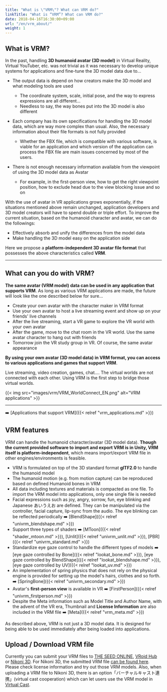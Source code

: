 ```yaml
---
title: "What is \"VRM\"? What can VRM do?"
linkTitle: "What is “VRM”? What can VRM do?"
date: 2018-04-16T16:30:00+09:00
url: "/en/vrm_about/"
weight: 1
---
```


## What is VRM?

In the past, handling **3D humanoid avatar (3D model)** in Virtual Reality, Virtual YouTuber, etc. was not trivial as it was necessary to develop unique systems for applications and fine-tune the 3D model data due to...

* The output data is depend on how creators make the 3D model and what modeling tools are used
    * The coordinate system, scale, initial pose, and the way to express expressions are all different...
    * Needless to say, the way bones put into the 3D model is also different

* Each company has its own specifications for handling the 3D model data, which are way more complex than usual. Also, the necessary information about their file formats is not fully provided
    * Whether the FBX file, which is compatible with various software, is viable for an application and which version of the application can process the FBX file are main issues concerned by most of the users.

* There is not enough necessary information available from the viewpoint of using the 3D model data as Avatar
	* For example, in the first-person view, how to get the right viewpoint position, how to exclude head due to the view blocking issue and so on

With the use of avatar in VR applications grows exponentially, if the situations mentioned above remain unchanged, application developers and 3D model creators will have to spend double or triple effort. To improve the current situation, based on the humanoid character and avatar, we can do the followings:

* Effectively absorb and unify the differences from the model data
* Make handling the 3D model easy on the application side

Here we propose a **platform-independent 3D avatar file format** that possesses the above characteristics called **VRM**.

---
## What can you do with VRM?

**The same avatar (VRM model) data can be used in any application that supports VRM**. As long as various VRM applications are made, the future will look like the one described below for sure...

* Create your own avatar with the character maker in VRM format 
* Use your own avatar to host a live streaming event and show up on your friends' live channels
* After the live streaming, start a VR game to explore the VR world with your own avatar 
* After the game, move to the chat room in the VR world. Use the same avatar character to hang out with friends
* Tomorrow join the VR study group in VR. Of course, the same avatar appearance

**By using your own avatar (3D model data) in VRM format, you can access to various applications and games that support VRM**.

Live streaming, video creation, games, chat.... The virtual worlds are not connected with each other. Using VRM is the first step to bridge those virtual worlds.

{{< img src="images/vrm/VRM_WorldConnect_EN.png" alt="VRM applications" >}}

---

➡️ [Applications that support VRM]({{< relref "vrm_applications.md" >}})

## VRM features

VRM can handle the humanoid character/avatar (3D model data). **Though the current provided software to import and export VRM is in Unity, VRM itself is platform-independent**, which means import/export VRM file in other engines/environments is feasible.

* VRM is formulated on top of the 3D standard format **glTF2.0** to handle the humanoid model 
* The humanoid motion (e.g. from motion capture) can be reproduced based on defined Humanoid bones in VRM
* All data including textures and materials is compacted as one file. To import the VRM model into applications, only one single file is needed 
* Facial expressions such as joy, angry, sorrow, fun, eye blinking and Japanese あいうえお are defined. They can be manipulated via the controller, facial capture, lip-sync from the audio. The eye blinking can be reflected periodically ➡️ [BlendShape]({{< relref "univrm_blendshape.md" >}})
* Support three types of shaders ➡️ [MToon]({{< relref "shader_mtoon.md" >}}), [Unlit]({{< relref "univrm_unlit.md" >}}), [PBR]({{< relref "univrm_standard.md" >}})
* Standardize eye gaze control to handle the different types of models ➡️ [eye gaze controlled by Bone]({{< relref "lookat_bone.md" >}}), [eye gaze controlled by BlendShape]({{< relref "lookat_blendshape.md" >}}), [eye gaze controlled by UV]({{< relref "lookat_uv.md" >}})
* An implementation of spring physics that does not rely on the physical engine is provided for setting up the model's hairs, clothes and so forth. ➡️ [SpringBone]({{< relref "univrm_secondary.md" >}})
* Avatar's **first-person view** is available in VR ➡️ [FirstPerson]({{< relref "univrm_firstperson.md" >}})
* Despite the Meta information such as Model Title and Author Name, with the advent of the VR era, Thumbnail and **License Information** are also included in the VRM file ➡️ [Meta]({{< relref "vrm_meta.md" >}})

As described above, VRM is not just a 3D model data. It is designed for being able to be used immediately after being loaded into applications.

## Upload / Download VRM file

Currently you can submit your VRM files to [THE SEED ONLINE](https://seed.online/en/), [VRoid Hub](https://hub.vroid.com/en/) or [Nikoni 3D](https://3d.nicovideo.jp/). For Nikoni 3D, the submitted VRM file [can be found here](https://3d.nicovideo.jp/search?word_type=tag&word=VRM). Please check license information and try out those VRM models.
Also, when uploading a VRM file to Nikoni 3D, there is an option「バーチャルキャスト連携」(virtual cast cooperation) which can let users use the VRM model in [Virtual Cast](https://virtualcast.jp/).
